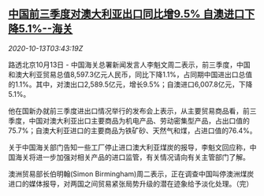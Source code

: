 <!--1602561270000-->
[中国前三季度对澳大利亚出口同比增9.5% 自澳进口下降5.1%--海关](https://cn.reuters.com/article/china-au-q123-trade-1013-idCNKBS26Y0C1)
------

<div><i>2020-10-13T03:43:19Z</i></div><p>路透北京10月13日 - 中国海关总署新闻发言人李魁文周二表示，前三季度，中国和澳大利亚贸易总值8,597.3亿元人民币，同比下降1.1%，占同期中国进出口总值的1.1%。其中，对澳出口2,589.5亿元，增长9.5%；自澳进口6,007.8亿元，下降5.1%。</p><p>他在国新办就前三季度进出口情况举行的发布会上表示，从主要贸易商品看，前三季度，中国对澳大利亚出口主要商品为机电产品、劳动密集型产品，占出口值的75.7%；自澳大利亚进口的主要商品为铁矿砂、天然气和煤，占进口值的76.4%。</p><p>关于中国海关部门告知一些工厂停止进口澳大利亚煤炭的报导，李魁文回应称，中国海关将进一步加强对相关产品的进口监管，有关情况请向有关主管部门了解。</p><p>澳洲贸易部长伯明翰(Simon Birmingham)周二表示，正在调查中国叫停澳洲煤炭进口的媒体报导，对两国之间贸易紧张局势升级的潜在迹象给予淡化处理。（完）</p>
